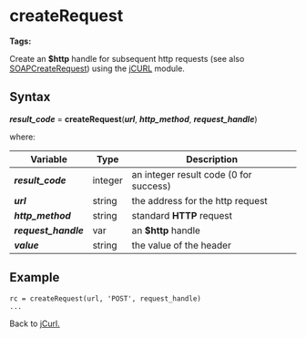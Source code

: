 # createRequest

<PageHeader />

**Tags:**
<badge text='curl' vertical='middle' />
<badge text='http' vertical='middle' />

Create an **$http** handle for subsequent http requests (see also [SOAPCreateRequest](../SOAPCreateRequest/#heading)) using the [jCURL](./../README.md) module.

## Syntax

***result_code*** = **createRequest**(***url***, ***http_method***, ***request_handle***)

where:

| Variable | Type | Description |
|--|--|--|
***result_code*** | integer |an integer result code (0 for success)
***url*** | string |the address for the http request
***http_method*** | string |standard **HTTP** request
***request_handle*** | var | an **$http** handle
***value*** | string |the value of the header

## Example

```
rc = createRequest(url, 'POST', request_handle)
...
```

Back to [jCurl.](./../README.md)

<PageFooter />

